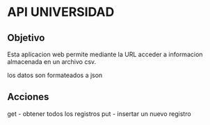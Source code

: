 #   API UNIVERSIDAD
## Objetivo

Esta aplicacion web permite mediante la URL acceder a informacion almacenada en un archivo csv.

los datos son formateados a json

## Acciones
get - obtener todos los registros 
put - insertar un nuevo registro